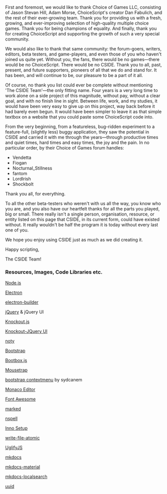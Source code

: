 First and foremost, we would like to thank Choice of Games LLC, consisting of Jason Stevan Hill, Adam Morse, ChoiceScript's creator Dan Fabulich, and the rest of their ever-growing team. Thank you for providing us with a fresh, growing, and ever-improving selection of high-quality multiple choice games. Thank you for being champions of equality. And finally, thank you for creating ChoiceScript and supporting the growth of such a very special community.

We would also like to thank that same community: the forum-goers, writers, editors, beta testers, and game-players, and even those of you who haven't joined us quite yet. Without you, the fans, there would be no games—there would be no ChoiceScript. There would be no CSIDE. Thank you to all, past, present, and future supporters, pioneers of all that we do and stand for. It has been, and will continue to be, our pleasure to be a part of it all.

Of course, no thank you list could ever be complete without mentioning 'The CSIDE Team'—the only fitting name. Four years is a very long time to work alone on a side project of this magnitude, without pay, without a clear goal, and with no finish line in sight. Between life, work, and my studies, it would have been very easy to give up on this project, way back before it had barely even begun. It would have been simpler to leave it as that simple textbox on a website that you could paste some ChoiceScript code into.

From the very beginning, from a featureless, bug-ridden experiment to a feature-full, (slightly less) buggy application, they saw the potential in CSIDE and carried it with me through the years—through productive times and quiet times, hard times and easy times, the joy and the pain. In no particular order, by their Choice of Games forum handles:

  - Vendetta
  - Fiogan
  - Nocturnal_Stillness
  - fantom
  - LordIrish
  - Shockbolt

Thank you all, for everything.

To all the other beta-testers who weren't with us all the way, you know who you are, and you also have our heartfelt thanks for all the parts you played, big or small.
There really isn't a single person, organisation, resource, or entity listed on this page that CSIDE, in its current form, could have existed without. It really wouldn't be half the program it is today without every last one of you.

We hope you enjoy using CSIDE just as much as we did creating it.

Happy scripting,

The CSIDE Team!

<h3>Resources, Images, Code Libraries etc.</h3>
<p><a rel="external" href="https://nodejs.org/">Node.js</a></p>
<p><a rel="external" href="https://electronjs.org/">Electron</a></p>
<p><a rel="external" href="https://www.electron.build">electron-builder</a></p>
<p><a rel="external" href="http://jquery.com/">jQuery</a> & jQuery UI</p>
<p><a rel="external" href="http://knockoutjs.com/">Knockout.js</a></p>
<p><a rel="external" href="https://github.com/gvas/knockout-jqueryui">Knockout-JQuery UI</a></p>
<p><a rel="external" href="http://ned.im/noty/">noty</a></p>
<p><a rel="external" href="http://getbootstrap.com/">Bootstrap</a></p>
<p><a rel="external" href="http://bootboxjs.com/">Bootbox.js</a></p>
<p><a rel="external" href="http://craig.is/killing/mice">Mousetrap</a></p>
<p><a rel="external" href="https://github.com/sydcanem/bootstrap-contextmenu">bootstrap contextmenu</a> by sydcanem</p>
<p><a rel="external" href="https://microsoft.github.io/monaco-editor">Monaco Editor</a></p>
<p><a rel="external" href="http://fontawesome.io/">Font Awesome</a></p>
<p><a rel="external" href="https://github.com/chjj/marked">marked</a></p>
<p><a rel="external" href="https://github.com/wooorm/nspell">nspell</a></p>
<p><a rel="external" href="http://www.jrsoftware.org/isinfo.php">Inno Setup</a></p>
<p><a rel="external" href="https://www.npmjs.com/package/write-file-atomic">write-file-atomic</a></p>
<p><a rel="external" href="https://github.com/mishoo/UglifyJS">UglifyJS</a></p>
<p><a rel="external" href="https://www.mkdocs.org">mkdocs</a></p>
<p><a rel="external" href="https://squidfunk.github.io/mkdocs-material">mkdocs-material</a></p>
<p><a rel="external" href="https://github.com/wilhelmer/mkdocs-localsearch">mkdocs-localsearch</a></p>
<p><a rel="external" href="https://github.com/uuidjs/uuid">uuid</a></p>